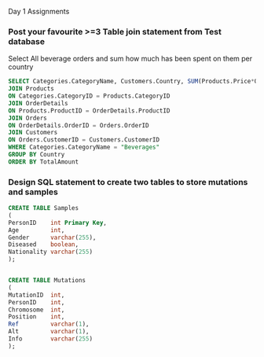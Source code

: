 Day 1 Assignments 

### Post your favourite >=3 Table join statement from Test database

Select All beverage orders and sum how much has been spent on them per country 
``` sql
SELECT Categories.CategoryName, Customers.Country, SUM(Products.Price*OrderDetails.Quantity) AS TotalAmount FROM Categories
JOIN Products
ON Categories.CategoryID = Products.CategoryID
JOIN OrderDetails
ON Products.ProductID = OrderDetails.ProductID
JOIN Orders
ON OrderDetails.OrderID = Orders.OrderID
JOIN Customers
ON Orders.CustomerID = Customers.CustomerID
WHERE Categories.CategoryName = "Beverages"
GROUP BY Country
ORDER BY TotalAmount

```

### Design SQL statement to create two tables to store mutations and samples
``` sql
CREATE TABLE Samples
(
PersonID    int Primary Key,
Age         int,
Gender      varchar(255),
Diseased    boolean,
Nationality varchar(255)
);


CREATE TABLE Mutations
(
MutationID  int,
PersonID    int,
Chromosome  int,
Position    int,
Ref         varchar(1),
Alt         varchar(1),
Info        varchar(255)
);
```

